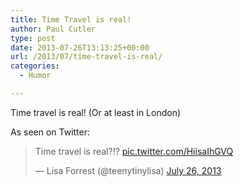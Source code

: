 ```yaml
---
title: Time Travel is real!
author: Paul Cutler
type: post
date: 2013-07-26T13:13:25+00:00
url: /2013/07/time-travel-is-real/
categories:
  - Humor

---
```

Time travel is real! (Or at least in London)

As seen on Twitter:

<blockquote class="twitter-tweet">
  <p>
    Time travel is real?!? <a href="http://t.co/HiisaIhGVQ">pic.twitter.com/HiisaIhGVQ</a>
  </p>
  
  <p>
    &mdash; Lisa Forrest (@teenytinylisa) <a href="https://twitter.com/teenytinylisa/statuses/360685782014496768">July 26, 2013</a>
  </p>
</blockquote>